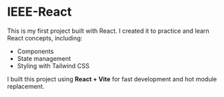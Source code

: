 # IEEE-React

This is my first project built with React. I created it to practice and learn React concepts, including:

- Components
- State management
- Styling with Tailwind CSS

I built this project using **React + Vite** for fast development and hot module replacement.

